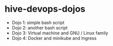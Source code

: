# hive-devops-dojos

  - Dojo 1: simple bash script
  - Dojo 2: another bash script
  - Dojo 3: Virtual machine and GNU / Linux family
  - Dojo 4: Docker and minikube and Ingress

